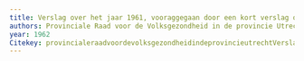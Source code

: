 ```yaml
---
title: Verslag over het jaar 1961, vooraggegaan door een kort verslag over het jaar 1960
authors: Provinciale Raad voor de Volksgezondheid in de provincie Utrecht
year: 1962
Citekey: provincialeraadvoordevolksgezondheidindeprovincieutrechtVerslagHetJaar1962
---
```


